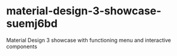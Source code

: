 # material-design-3-showcase-suemj6bd
Material Design 3 showcase with functioning menu and interactive components
